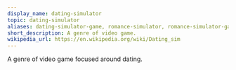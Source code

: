 ```yaml
---
display_name: dating-simulator
topic: dating-simulator
aliases: dating-simulator-game, romance-simulator, romance-simulator-game
short_description: A genre of video game.
wikipedia_url: https://en.wikipedia.org/wiki/Dating_sim
---
```

A genre of video game focused around dating.